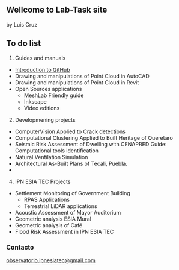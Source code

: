 ## Wellcome to Lab-Task site

by Luis Cruz

## To do list

1. Guides and manuals
- [Introduction to GitHub](./details/github)
- Drawing and manipulations of Point Cloud in AutoCAD
- Drawing and manipulations of Point Cloud in Revit
- Open Sources applications
  - MeshLab Friendly guide
  - Inkscape
  - Video editions

2. Developmening projects
- ComputerVision Applied to Crack detections
- Computational Clustering Applied to Built Heritage of Queretaro
- Seismic Risk Assessment of Dwelling with CENAPRED Guide: Computational tools identification
- Natural Ventilation Simulation
- Architectural As-Built Plans of Tecali, Puebla.
- 
4. IPN ESIA TEC Projects 
- Settlement Monitoring of Government Building
  - RPAS Applications
  - Terrestrial LiDAR applications
- Acoustic Assessment of Mayor Auditorium
- Geometric analysis ESIA Mural
- Geometric analysis of Café
- Flood Risk Assessment in IPN ESIA TEC




### Contacto
[observatorio.ipnesiatec@gmail.com](mailto:observatorio.ipnesiatec@gmail.com)
